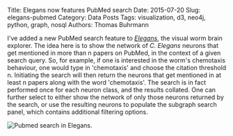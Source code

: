 Title: Elegans now features PubMed search
Date: 2015-07-20
Slug: elegans-pubmed
Category: Data Posts
Tags: visualization, d3, neo4j, python, graph, nosql
Authors: Thomas Buhrmann

I've added a new PubMed search feature to <a href="https://elegans.herokuapp.com/">_Elegans_</a>, the visual worm brain explorer. The idea here is to show the network of _C. Elegans_ neurons that get mentioned in more than n papers on PubMed, in the context of a given search query. So, for example, if one is interested in the worm's chemotaxis behaviour, one would type in 'chemotaxis' and choose the citation threshold n. Initiating the search will then return the neurons that get mentioned in at least n papers along with the word 'chemotaxis'. The search is in fact performed once for each neuron class, and the results collated. One can further select to either show the network of only those neurons returned by the search, or use the resulting neurons to populate the subgraph search panel, which contains additional filtering options.

<img src="/images/elegans/pubmed.png" alt="Pubmed search in Elegans."/>